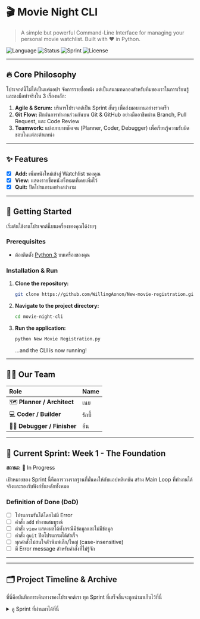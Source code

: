 # 🎬 Movie Night CLI

> A simple but powerful Command-Line Interface for managing your personal movie watchlist. Built with ❤️ in Python.

![Language](https://img.shields.io/badge/Language-Python-3776AB?style=for-the-badge&logo=python)
![Status](https://img.shields.io/badge/Status-In%20Progress-brightgreen?style=for-the-badge)
![Sprint](https://img.shields.io/badge/Sprint-1%20--%20The%20Foundation-blue?style=for-the-badge)
![License](https://img.shields.io/badge/License-MIT-purple?style=for-the-badge)

---

## 🔥 Core Philosophy

โปรเจกต์นี้ไม่ได้เป็นแค่แอปฯ จัดการรายชื่อหนัง แต่เป็นสนามทดลองสำหรับทีมของเราในการเรียนรู้และลงมือทำจริงใน 3 เรื่องหลัก:
1.  **Agile & Scrum:** บริหารโปรเจกต์เป็น Sprint สั้นๆ เพื่อส่งมอบงานอย่างรวดเร็ว
2.  **Git Flow:** ฝึกฝนการทำงานร่วมกันบน Git & GitHub อย่างมืออาชีพผ่าน Branch, Pull Request, และ Code Review
3.  **Teamwork:** แบ่งบทบาทชัดเจน (Planner, Coder, Debugger) เพื่อเรียนรู้ความรับผิดชอบในแต่ละตำแหน่ง

---

## ✨ Features

- [x] **Add:** เพิ่มหนังใหม่เข้าสู่ Watchlist ของคุณ
- [x] **View:** แสดงรายชื่อหนังทั้งหมดที่เคยเพิ่มไว้
- [x] **Quit:** ปิดโปรแกรมอย่างสง่างาม

---

## 🚀 Getting Started

เริ่มต้นใช้งานโปรเจกต์นี้บนเครื่องของคุณได้ง่ายๆ

### **Prerequisites**
-   ต้องติดตั้ง [Python 3](https://www.python.org/downloads/) บนเครื่องของคุณ

### **Installation & Run**

1.  **Clone the repository:**
    ```bash
    git clone https://github.com/WillingAonon/New-movie-registration.git
    ```
2.  **Navigate to the project directory:**
    ```bash
    cd movie-night-cli 
    ```
3.  **Run the application:**
    ```bash
    python New Movie Registration.py
    ```
    ...and the CLI is now running!

---

## 🧑‍💻 Our Team

| Role | Name |
| :--- | :--- |
| 🗺️ **Planner / Architect** | เนย |
| 💻 **Coder / Builder** | รักบี้ |
| 🕵️‍♀️ **Debugger / Finisher**| อ้น |

---

## 🎯 Current Sprint: Week 1 - The Foundation

**สถานะ:** 🚧 In Progress

เป้าหมายของ Sprint นี้คือการวางรากฐานที่มั่นคงให้กับแอปพลิเคชัน สร้าง Main Loop ที่ทำงานได้จริงและรองรับฟังก์ชันหลักทั้งหมด

### Definition of Done (DoD)
- [ ] โปรแกรมรันได้โดยไม่มี Error
- [ ] คำสั่ง `add` ทำงานสมบูรณ์
- [ ] คำสั่ง `view` แสดงผลได้ทั้งกรณีมีข้อมูลและไม่มีข้อมูล
- [ ] คำสั่ง `quit` ปิดโปรแกรมได้สำเร็จ
- [ ] ทุกคำสั่งไม่สนใจตัวพิมพ์เล็ก/ใหญ่ (case-insensitive)
- [ ] มี Error message สำหรับคำสั่งที่ไม่รู้จัก

---

---

## 🗂️ Project Timeline & Archive

ที่นี่คือบันทึกการเดินทางของโปรเจกต์เรา ทุก Sprint ที่เสร็จสิ้นจะถูกนำมาเก็บไว้ที่นี่

<details>
  <summary>
      ดู Sprint ที่ผ่านมาได้ที่นี่
  </summary>

  <br>
    - Sprint 1 colab: https://colab.research.google.com/drive/1RGEzghPLigI5jZDLktuTpHwLDdwJ3u6z?usp=sharing
    - Sprint 2 colab: https://colab.research.google.com/drive/1dLIIZpdkclgA2_gmWdY7rh9lKxXsNTK8?usp=sharing

